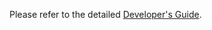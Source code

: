 <!-- Do not remove this file since the published HTML in the public doc
(https://www.metabase.com/docs/latest/developers-guide.html)
is often referred to in various issues, discussions, etc -->

Please refer to the detailed [Developer's Guide](developers-guide/start.md).